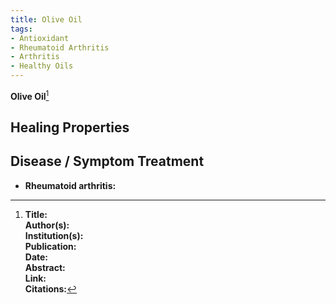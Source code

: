 ```yaml
---
title: Olive Oil
tags:
- Antioxidant
- Rheumatoid Arthritis
- Arthritis
- Healthy Oils
---
```

**Olive Oil**[^1]

## Healing Properties

## Disease / Symptom Treatment

- **Rheumatoid arthritis:**


[^1]: **Title:** <br>**Author(s):**  <br>**Institution(s):** <br>**Publication:** <i> </i><br>**Date:** <br>**Abstract:** <i> </i><br>**Link:** []()<br>**Citations:**   